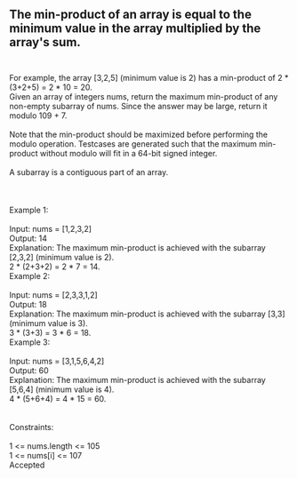 ## The min-product of an array is equal to the minimum value in the array multiplied by the array's sum. <br> <br> 
For example, the array [3,2,5] (minimum value is 2) has a min-product of 2 * (3+2+5) = 2 * 10 = 20. <br> 
Given an array of integers nums, return the maximum min-product of any non-empty subarray of nums. Since the answer may be large, return it modulo 109 + 7. <br> <br> 
Note that the min-product should be maximized before performing the modulo operation. Testcases are generated such that the maximum min-product without modulo will fit in a 64-bit signed integer. <br> <br> 
A subarray is a contiguous part of an array. <br> <br> <br> <br> 
Example 1: <br> <br> 
Input: nums = [1,2,3,2] <br> 
Output: 14 <br> 
Explanation: The maximum min-product is achieved with the subarray [2,3,2] (minimum value is 2). <br> 
2 * (2+3+2) = 2 * 7 = 14. <br> 
Example 2: <br> <br> 
Input: nums = [2,3,3,1,2] <br> 
Output: 18 <br> 
Explanation: The maximum min-product is achieved with the subarray [3,3] (minimum value is 3). <br> 
3 * (3+3) = 3 * 6 = 18. <br> 
Example 3: <br> <br> 
Input: nums = [3,1,5,6,4,2] <br> 
Output: 60 <br> 
Explanation: The maximum min-product is achieved with the subarray [5,6,4] (minimum value is 4). <br> 
4 * (5+6+4) = 4 * 15 = 60. <br> <br> <br> 
Constraints: <br> <br> 
1 <= nums.length <= 105 <br> 
1 <= nums[i] <= 107 <br> 
Accepted <br> 
